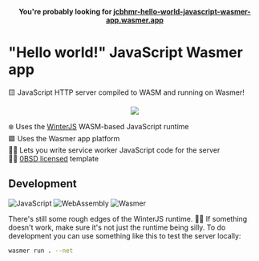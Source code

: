 <p align=center>
  <b>You're probably looking for <a href="https://jcbhmr-hello-world-javascript-wasmer-app.wasmer.app/">jcbhmr-hello-world-javascript-wasmer-app.wasmer.app</a></b>
</p>

# "Hello world!" JavaScript Wasmer app

🟨 JavaScript HTTP server compiled to WASM and running on Wasmer!

<p align=center>
  <img src="https://github.com/jcbhmr/hello-world-javascript-wasmer-app/assets/61068799/de93ab30-7442-49c3-9028-667ea76ccaad">
</p>

❄️ Uses the [WinterJS] WASM-based JavaScript runtime \
🟪 Uses the Wasmer app platform \
👷‍♂️ Lets you write service worker JavaScript code for the server \
👩‍⚖️ [0BSD licensed](./LICENSE) template

## Development

![JavaScript](https://img.shields.io/static/v1?style=for-the-badge&message=JavaScript&color=222222&logo=JavaScript&logoColor=F7DF1E&label=)
![WebAssembly](https://img.shields.io/static/v1?style=for-the-badge&message=WebAssembly&color=654FF0&logo=WebAssembly&logoColor=FFFFFF&label=)
![Wasmer](https://img.shields.io/static/v1?style=for-the-badge&message=Wasmer&color=4946DD&logo=Wasmer&logoColor=FFFFFF&label=)

There's still some rough edges of the WinterJS runtime. 🤷‍♀️ If something doesn't
work, make sure it's not just the runtime being silly. To do development you can
use something like this to test the server locally:

```sh
wasmer run . --net
```

[winterjs]: https://github.com/wasmerio/winterjs
